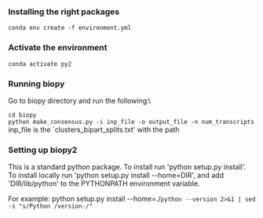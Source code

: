 ### Installing the right packages
`conda env create -f environment.yml`

### Activate the environment
`conda activate py2`

### Running biopy
Go to biopy directory and run the following:\

```cd biopy```\
`python make_consensus.py -i inp_file -o output_file -n num_transcripts`\
inp_file is the `clusters_bipart_splits.txt' with the path 

### Setting up biopy2
This is a standard python package. To install run 'python setup.py install'.
To install locally run 'python setup.py install --home=DIR', and add 'DIR/lib/python'
to the PYTHONPATH environment variable.

For example:
  python setup.py install  --home=./`python --version 2>&1 | sed -s "s/Python /version-/"`
